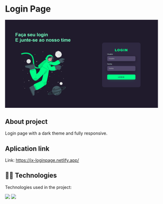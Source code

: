 # Login Page

<img src="./src/assets/readme.gif" alt="Project App Filmaria">

## About project

 Login page with a dark theme and fully responsive.

## Aplication link

Link: <a>https://jx-loginpage.netlify.app/</a>

## 👨‍💻 Technologies
Technologies used in the project:

<img src="https://img.shields.io/badge/HTML-239120?style=for-the-badge&logo=html5&logoColor=white" />
<img src="https://img.shields.io/badge/CSS3-1572B6?style=for-the-badge&logo=css3&logoColor=white" />

